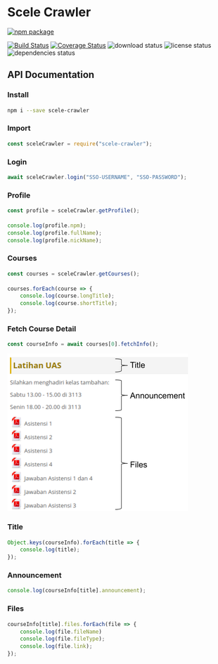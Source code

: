 # Scele Crawler

[![npm package](https://nodei.co/npm/scele-crawler.png?downloads=true&downloadRank=true&stars=true)](https://www.npmjs.com/package/scele-crawler)

[![Build Status](https://travis-ci.org/scele-crawler/scele-crawler.svg?branch=master)](https://travis-ci.org/scele-crawler/scele-crawler)
[![Coverage Status](https://coveralls.io/repos/github/scele-crawler/scele-crawler/badge.svg?branch=master)](https://coveralls.io/github/scele-crawler/scele-crawler?branch=master)
![download status](https://img.shields.io/npm/dt/scele-crawler.svg?style=flat-square)
![license status](https://img.shields.io/npm/l/scele-crawler.svg?style=flat-square)
![dependencies status](https://img.shields.io/david/scele-crawler/scele-crawler.svg?style=flat-square)

## API Documentation

### Install
```bash
npm i --save scele-crawler
```

### Import
```js
const sceleCrawler = require("scele-crawler");
```

### Login
```js
await sceleCrawler.login("SSO-USERNAME", "SSO-PASSWORD");
```

### Profile
```js
const profile = sceleCrawler.getProfile();

console.log(profile.npm);
console.log(profile.fullName);
console.log(profile.nickName);
```

### Courses
```js
const courses = sceleCrawler.getCourses();

courses.forEach(course => {
    console.log(course.longTitle);
    console.log(course.shortTitle);
});
```

### Fetch Course Detail
```js
const courseInfo = await courses[0].fetchInfo();
```

![Screenshot](documentation/section.png)

### Title
```js
Object.keys(courseInfo).forEach(title => {
    console.log(title);
});
```

### Announcement
```js
console.log(courseInfo[title].announcement);
```

### Files
```js
courseInfo[title].files.forEach(file => {
    console.log(file.fileName)
    console.log(file.fileType);
    console.log(file.link);
});
```